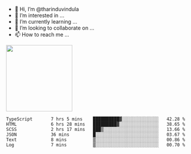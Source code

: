 - 👋 Hi, I’m @tharinduvindula
- 👀 I’m interested in ...
- 🌱 I’m currently learning ...
- 💞️ I’m looking to collaborate on ...
- 📫 How to reach me ...

<!---
tharinduvindula/tharinduvindula is a ✨ special ✨ repository because its `README.md` (this file) appears on your GitHub profile.
You can click the Preview link to take a look at your changes.
--->

<img height="180em" src="https://github-readme-stats.vercel.app/api?username=tharinduvindula&show_icons=true&hide_border=false&&count_private=true&include_all_commits=true" />


<!--START_SECTION:waka-->

```text
TypeScript       7 hrs 5 mins    ██████████▓░░░░░░░░░░░░░░   42.28 %
HTML             6 hrs 28 mins   █████████▓░░░░░░░░░░░░░░░   38.65 %
SCSS             2 hrs 17 mins   ███▒░░░░░░░░░░░░░░░░░░░░░   13.66 %
JSON             36 mins         █░░░░░░░░░░░░░░░░░░░░░░░░   03.67 %
Text             8 mins          ▒░░░░░░░░░░░░░░░░░░░░░░░░   00.86 %
Log              7 mins          ▒░░░░░░░░░░░░░░░░░░░░░░░░   00.70 %
```

<!--END_SECTION:waka-->
